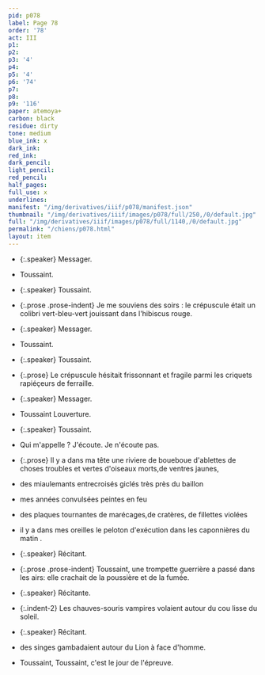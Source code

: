 ```yaml
---
pid: p078
label: Page 78
order: '78'
act: III
p1: 
p2: 
p3: '4'
p4: 
p5: '4'
p6: '74'
p7: 
p8: 
p9: '116'
paper: atemoya+
carbon: black
residue: dirty
tone: medium
blue_ink: x
dark_ink: 
red_ink: 
dark_pencil: 
light_pencil: 
red_pencil: 
half_pages: 
full_use: x
underlines: 
manifest: "/img/derivatives/iiif/p078/manifest.json"
thumbnail: "/img/derivatives/iiif/images/p078/full/250,/0/default.jpg"
full: "/img/derivatives/iiif/images/p078/full/1140,/0/default.jpg"
permalink: "/chiens/p078.html"
layout: item
---
```




- {:.speaker} Messager.

- Toussaint.


- {:.speaker} Toussaint.

- {:.prose .prose-indent} Je me souviens des soirs&nbsp;: le crépuscule était un colibri <span class="delete">vert-</span>bleu-vert jouissant dans l'hibiscus rouge.


- {:.speaker} Messager.

- Toussaint.


- {:.speaker} Toussaint.

- {:.prose} Le crépuscule hésitait frissonnant et fragile parmi les criquets rapiéçeurs de ferraille.


- {:.speaker} Messager.

- Toussaint Louverture.


- {:.speaker} Toussaint.

- Qui m'appelle ? J'écoute. Je n'écoute pas.
- {:.prose} Il y a dans ma tête une riviere de <span class="delete">boue</span><span class="add #u_m ">boue</span> d'ablettes de choses troubles et vertes d'oiseaux morts,de ventres jaunes,
- des miaulemants entrecroisés giclés très près du baillon
- mes années convulsées peintes en feu
- des plaques tournantes de marécages,de cratères, de fillettes violées
- il y a dans mes oreilles le peloton d'exécution dans les capo<span class="add  above">n</span>nières du matin .


- {:.speaker} Récitant.

- {:.prose .prose-indent} Toussaint, une trompette guerrière a passé dans les airs: elle crachait de la poussière et de la fumée.


- {:.speaker} Récitante.

- {:.indent-2} Les chauves-souris vampires volaient autour du cou lisse du soleil.


- {:.speaker} Récitant.

- des singes gambadaient autour du Lion à face d'homme.
- Toussaint, Toussaint, c'est le jour de l'épreuve.



